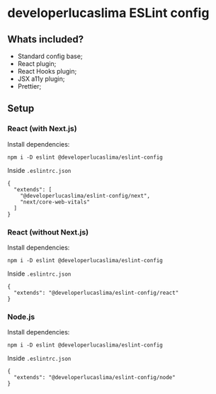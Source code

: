 # developerlucaslima ESLint config

## Whats included?

- Standard config base;
- React plugin;
- React Hooks plugin;
- JSX a11y plugin;
- Prettier;

## Setup

### React (with Next.js)

Install dependencies:
```
npm i -D eslint @developerlucaslima/eslint-config
```
Inside `.eslintrc.json`
```
{
  "extends": [
    "@developerlucaslima/eslint-config/next", 
    "next/core-web-vitals"
  ]
}
```

### React (without Next.js)

Install dependencies:
```
npm i -D eslint @developerlucaslima/eslint-config
```
Inside `.eslintrc.json`
```
{
  "extends": "@developerlucaslima/eslint-config/react"
}
```

### Node.js

Install dependencies:
```
npm i -D eslint @developerlucaslima/eslint-config
```
Inside `.eslintrc.json`
```
{
  "extends": "@developerlucaslima/eslint-config/node"
}
```